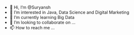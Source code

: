 - 👋 Hi, I’m @Suryansh
- 👀 I’m interested in Java, Data Science and Digital Marketing
- 🌱 I’m currently learning Big Data
- 💞️ I’m looking to collaborate on ...
- 📫 How to reach me ...

<!---
Suryansh77/Suryansh77 is a ✨ special ✨ repository because its `README.md` (this file) appears on your GitHub profile.
You can click the Preview link to take a look at your changes.
--->
